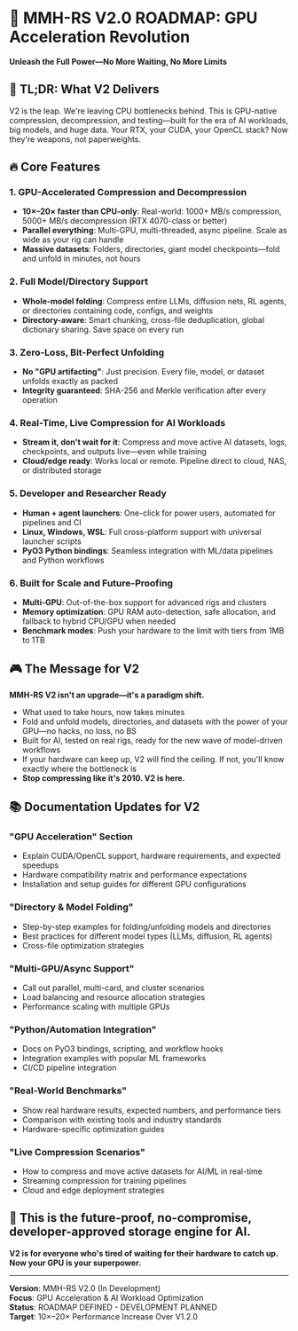 # 🚀 **MMH-RS V2.0 ROADMAP: GPU Acceleration Revolution**

**Unleash the Full Power—No More Waiting, No More Limits**

## 🎯 **TL;DR: What V2 Delivers**

V2 is the leap. We're leaving CPU bottlenecks behind. This is GPU-native compression, decompression, and testing—built for the era of AI workloads, big models, and huge data. Your RTX, your CUDA, your OpenCL stack? Now they're weapons, not paperweights.

## 🔥 **Core Features**

### 1. **GPU-Accelerated Compression and Decompression**
- **10×–20× faster than CPU-only**: Real-world: 1000+ MB/s compression, 5000+ MB/s decompression (RTX 4070-class or better)
- **Parallel everything**: Multi-GPU, multi-threaded, async pipeline. Scale as wide as your rig can handle
- **Massive datasets**: Folders, directories, giant model checkpoints—fold and unfold in minutes, not hours

### 2. **Full Model/Directory Support**
- **Whole-model folding**: Compress entire LLMs, diffusion nets, RL agents, or directories containing code, configs, and weights
- **Directory-aware**: Smart chunking, cross-file deduplication, global dictionary sharing. Save space on every run

### 3. **Zero-Loss, Bit-Perfect Unfolding**
- **No "GPU artifacting"**: Just precision. Every file, model, or dataset unfolds exactly as packed
- **Integrity guaranteed**: SHA-256 and Merkle verification after every operation

### 4. **Real-Time, Live Compression for AI Workloads**
- **Stream it, don't wait for it**: Compress and move active AI datasets, logs, checkpoints, and outputs live—even while training
- **Cloud/edge ready**: Works local or remote. Pipeline direct to cloud, NAS, or distributed storage

### 5. **Developer and Researcher Ready**
- **Human + agent launchers**: One-click for power users, automated for pipelines and CI
- **Linux, Windows, WSL**: Full cross-platform support with universal launcher scripts
- **PyO3 Python bindings**: Seamless integration with ML/data pipelines and Python workflows

### 6. **Built for Scale and Future-Proofing**
- **Multi-GPU**: Out-of-the-box support for advanced rigs and clusters
- **Memory optimization**: GPU RAM auto-detection, safe allocation, and fallback to hybrid CPU/GPU when needed
- **Benchmark modes**: Push your hardware to the limit with tiers from 1MB to 1TB

## 🎮 **The Message for V2**

**MMH-RS V2 isn't an upgrade—it's a paradigm shift.**
- What used to take hours, now takes minutes
- Fold and unfold models, directories, and datasets with the power of your GPU—no hacks, no loss, no BS
- Built for AI, tested on real rigs, ready for the new wave of model-driven workflows
- If your hardware can keep up, V2 will find the ceiling. If not, you'll know exactly where the bottleneck is
- **Stop compressing like it's 2010. V2 is here.**

## 📚 **Documentation Updates for V2**

### **"GPU Acceleration" Section**
- Explain CUDA/OpenCL support, hardware requirements, and expected speedups
- Hardware compatibility matrix and performance expectations
- Installation and setup guides for different GPU configurations

### **"Directory & Model Folding"**
- Step-by-step examples for folding/unfolding models and directories
- Best practices for different model types (LLMs, diffusion, RL agents)
- Cross-file optimization strategies

### **"Multi-GPU/Async Support"**
- Call out parallel, multi-card, and cluster scenarios
- Load balancing and resource allocation strategies
- Performance scaling with multiple GPUs

### **"Python/Automation Integration"**
- Docs on PyO3 bindings, scripting, and workflow hooks
- Integration examples with popular ML frameworks
- CI/CD pipeline integration

### **"Real-World Benchmarks"**
- Show real hardware results, expected numbers, and performance tiers
- Comparison with existing tools and industry standards
- Hardware-specific optimization guides

### **"Live Compression Scenarios"**
- How to compress and move active datasets for AI/ML in real-time
- Streaming compression for training pipelines
- Cloud and edge deployment strategies

## 🚀 **This is the future-proof, no-compromise, developer-approved storage engine for AI.**

**V2 is for everyone who's tired of waiting for their hardware to catch up. Now your GPU is your superpower.**

---

**Version**: MMH-RS V2.0 (In Development)  
**Focus**: GPU Acceleration & AI Workload Optimization  
**Status**: ROADMAP DEFINED - DEVELOPMENT PLANNED  
**Target**: 10×–20× Performance Increase Over V1.2.0 